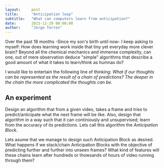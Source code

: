 ```yaml
---
layout:     post
title:      "Anticipation loop"
subtitle:   "What can computers learn from anticipation?"
date:       2015-12-29 00:00:00
author:     "Jorge Torres"
---
```


<p>Over the past 18 months -Since my son's birth until now- I keep asking to myself: How does learning work inside that tiny yet everyday more clever brain? Beyond all the chemical mechanics and immense complexity, can one, out of mere observation deduce "simple" algorithms that describe a good amount of what it takes to learn/think as humnas do?</p>

I would like to entertain the following line of thinking: 
<i>What if our thoughts can be represented as the result of a chain of predictions? The deeper in the chain the more complicated the thoughts can be.</i>

<h2 class="section-heading">An experiment</h2>

Design an algorithm that from a given video, takes a frame and tries to predict/anticipate what the next frame will be like. Also, design that algorithm in a way such that it can continiously and unsupervised; learn from the accuracy of its predictions. Lets call this algorithm the <i>Anticipation Block</i>.

Lets asume that we manage to design such Anticipation Block as desired. What happens if we stack/chain Anticipation Blocks with the objective of predicting further and further into unseen frames? What kind of features will these chains learn after hundreds or thowsands of hours of video running through them?



